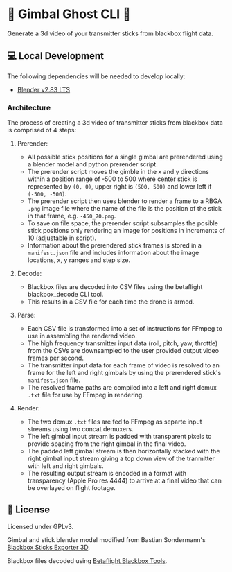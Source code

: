 # 👻 Gimbal Ghost CLI 👻
Generate a 3d video of your transmitter sticks from blackbox flight data.

## 💻 Local Development
The following dependencies will be needed to develop locally:
* [Blender v2.83 LTS](https://www.blender.org/download/lts/2-93/)

### Architecture
The process of creating a 3d video of transmitter sticks from blackbox data is comprised of 4 steps:
1. Prerender:
    * All possible stick positions for a single gimbal are prerendered using a blender model and python prerender script.
    * The prerender script moves the gimble in the x and y directions within a position range of -500 to 500 where center stick is represented by `(0, 0)`, upper right is `(500, 500)` and lower left if `(-500, -500)`.
    * The prerender script then uses blender to render a frame to a RBGA `.png` image file where the name of the file is the position of the stick in that frame, e.g. `-450_70.png`.
    * To save on file space, the prerender script subsamples the posible stick positions only rendering an image for positions in increments of 10 (adjustable in script).
    * Information about the prerendered stick frames is stored in a `manifest.json` file and includes information about the image locations, x, y ranges and step size.

2. Decode:
    * Blackbox files are decoded into CSV files using the betaflight blackbox_decode CLI tool.
    * This results in a CSV file for each time the drone is armed.

3. Parse:
    * Each CSV file is transformed into a set of instructions for FFmpeg to use in assembling the rendered video.
    * The high frequency transmitter input data (roll, pitch, yaw, throttle) from the CSVs are downsampled to the user provided output video frames per second.
    * The transmitter input data for each frame of video is resolved to an frame for the left and right gimbals by using the prerendered stick's `manifest.json` file.
    * The resolved frame paths are compiled into a left and right demux `.txt` file for use by FFmpeg in rendering.

4. Render:
    * The two demux `.txt` files are fed to FFmpeg as separte input streams using two concat demuxers.
    * The left gimbal input stream is padded with transparent pixels to provide spacing from the right gimbal in the final video.
    * The padded left gimbal stream is then horizontally stacked with the right gimbal input stream giving a top down view of the tranmitter with left and right gimbals.
    * The resulting output stream is encoded in a format with transparency (Apple Pro res 4444) to arrive at a final video that can be overlayed on flight footage.

## 📝 License
Licensed under GPLv3.

Gimbal and stick blender model modified from Bastian Sondermann's [Blackbox Sticks Exporter 3D](https://github.com/bsondermann/BlackboxSticksExporter3D).

Blackbox files decoded using [Betaflight Blackbox Tools](https://github.com/betaflight/blackbox-tools).
